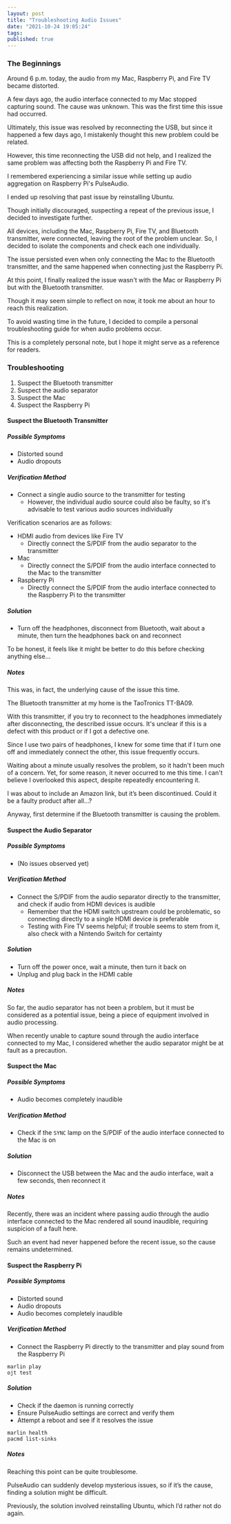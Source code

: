 ```yaml
---
layout: post
title: "Troubleshooting Audio Issues"
date: "2021-10-24 19:05:24"
tags:
published: true
---
```


### The Beginnings
Around 6 p.m. today, the audio from my Mac, Raspberry Pi, and Fire TV became distorted.

A few days ago, the audio interface connected to my Mac stopped capturing sound. The cause was unknown. This was the first time this issue had occurred.

Ultimately, this issue was resolved by reconnecting the USB, but since it happened a few days ago, I mistakenly thought this new problem could be related.

However, this time reconnecting the USB did not help, and I realized the same problem was affecting both the Raspberry Pi and Fire TV.

I remembered experiencing a similar issue while setting up audio aggregation on Raspberry Pi's PulseAudio.

I ended up resolving that past issue by reinstalling Ubuntu.

Though initially discouraged, suspecting a repeat of the previous issue, I decided to investigate further.

All devices, including the Mac, Raspberry Pi, Fire TV, and Bluetooth transmitter, were connected, leaving the root of the problem unclear. So, I decided to isolate the components and check each one individually.

The issue persisted even when only connecting the Mac to the Bluetooth transmitter, and the same happened when connecting just the Raspberry Pi.

At this point, I finally realized the issue wasn't with the Mac or Raspberry Pi but with the Bluetooth transmitter.

Though it may seem simple to reflect on now, it took me about an hour to reach this realization.

To avoid wasting time in the future, I decided to compile a personal troubleshooting guide for when audio problems occur.

This is a completely personal note, but I hope it might serve as a reference for readers.



### Troubleshooting
1. Suspect the Bluetooth transmitter
2. Suspect the audio separator
3. Suspect the Mac
4. Suspect the Raspberry Pi

#### Suspect the Bluetooth Transmitter
##### Possible Symptoms
* Distorted sound
* Audio dropouts

##### Verification Method
* Connect a single audio source to the transmitter for testing
    * However, the individual audio source could also be faulty, so it's advisable to test various audio sources individually

Verification scenarios are as follows:

* HDMI audio from devices like Fire TV
    * Directly connect the S/PDIF from the audio separator to the transmitter
* Mac
    * Directly connect the S/PDIF from the audio interface connected to the Mac to the transmitter
* Raspberry Pi
    * Directly connect the S/PDIF from the audio interface connected to the Raspberry Pi to the transmitter

##### Solution
* Turn off the headphones, disconnect from Bluetooth, wait about a minute, then turn the headphones back on and reconnect

To be honest, it feels like it might be better to do this before checking anything else...

##### Notes
This was, in fact, the underlying cause of the issue this time.

The Bluetooth transmitter at my home is the TaoTronics TT-BA09.

With this transmitter, if you try to reconnect to the headphones immediately after disconnecting, the described issue occurs. It's unclear if this is a defect with this product or if I got a defective one.

Since I use two pairs of headphones, I knew for some time that if I turn one off and immediately connect the other, this issue frequently occurs.

Waiting about a minute usually resolves the problem, so it hadn't been much of a concern. Yet, for some reason, it never occurred to me this time. I can't believe I overlooked this aspect, despite repeatedly encountering it.

I was about to include an Amazon link, but it’s been discontinued. Could it be a faulty product after all…?

Anyway, first determine if the Bluetooth transmitter is causing the problem.

#### Suspect the Audio Separator
##### Possible Symptoms
* (No issues observed yet)

##### Verification Method
* Connect the S/PDIF from the audio separator directly to the transmitter, and check if audio from HDMI devices is audible
    * Remember that the HDMI switch upstream could be problematic, so connecting directly to a single HDMI device is preferable
    * Testing with Fire TV seems helpful; if trouble seems to stem from it, also check with a Nintendo Switch for certainty

##### Solution
* Turn off the power once, wait a minute, then turn it back on
* Unplug and plug back in the HDMI cable

##### Notes
So far, the audio separator has not been a problem, but it must be considered as a potential issue, being a piece of equipment involved in audio processing.

When recently unable to capture sound through the audio interface connected to my Mac, I considered whether the audio separator might be at fault as a precaution.

#### Suspect the Mac
##### Possible Symptoms
* Audio becomes completely inaudible

##### Verification Method
* Check if the `SYNC` lamp on the S/PDIF of the audio interface connected to the Mac is on

##### Solution
* Disconnect the USB between the Mac and the audio interface, wait a few seconds, then reconnect it

##### Notes
Recently, there was an incident where passing audio through the audio interface connected to the Mac rendered all sound inaudible, requiring suspicion of a fault here.

Such an event had never happened before the recent issue, so the cause remains undetermined.

#### Suspect the Raspberry Pi
##### Possible Symptoms
* Distorted sound
* Audio dropouts
* Audio becomes completely inaudible

##### Verification Method
* Connect the Raspberry Pi directly to the transmitter and play sound from the Raspberry Pi

```shell:Shell
marlin play
ojt test
```

##### Solution
* Check if the daemon is running correctly
* Ensure PulseAudio settings are correct and verify them
* Attempt a reboot and see if it resolves the issue

```shell:Shell
marlin health
pacmd list-sinks
```

##### Notes
Reaching this point can be quite troublesome.

PulseAudio can suddenly develop mysterious issues, so if it’s the cause, finding a solution might be difficult.

Previously, the solution involved reinstalling Ubuntu, which I’d rather not do again.
